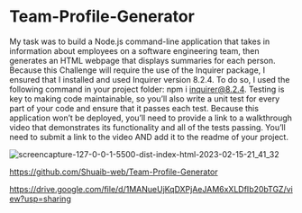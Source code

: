 # Team-Profile-Generator
My task was to build a Node.js command-line application that takes in information about employees on a software engineering team, then generates an HTML webpage that displays summaries for each person.
Because this Challenge will require the use of the Inquirer package, I ensured that I installed and used Inquirer version 8.2.4. To do so, I used the following command in your project folder: npm i inquirer@8.2.4.
Testing is key to making code maintainable, so you’ll also write a unit test for every part of your code and ensure that it passes each test.
Because this application won’t be deployed, you’ll need to provide a link to a walkthrough video that demonstrates its functionality and all of the tests passing. You’ll need to submit a link to the video AND add it to the readme of your project.

![screencapture-127-0-0-1-5500-dist-index-html-2023-02-15-21_41_32](https://user-images.githubusercontent.com/72218203/219175219-0fdcb5cb-aca6-4b63-b6cd-b040c5d0992d.png)

https://github.com/Shuaib-web/Team-Profile-Generator 

https://drive.google.com/file/d/1MANueUjKqDXPjAeJAM6xXLDfIb20bTGZ/view?usp=sharing 
